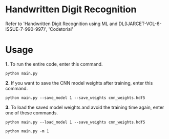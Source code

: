 # Handwritten Digit Recognition
Refer to 'Handwritten Digit Recognition using ML and DL(IJARCET-VOL-6-ISSUE-7-990-997)', 'Codetorial'




# Usage
**1.** To run the entire code, enter this command.
```
python main.py
```


**2.** If you want to save the CNN model weights after training, enter this command.

```
python main.py --save_model 1 --save_weights cnn_weights.hdf5
```  


**3.** To load the saved model weights and avoid the training time again, enter one of these commands.

```
python main.py --load_model 1 --save_weights cnn_weights.hdf5
```
```
python main.py -m 1
```
